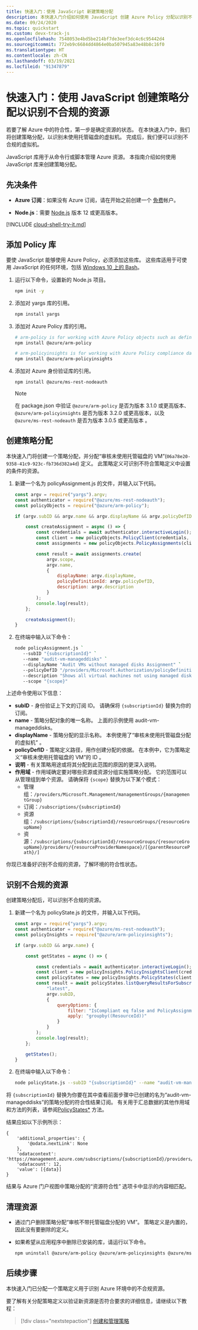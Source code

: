 ```yaml
---
title: 快速入门：使用 JavaScript 新建策略分配
description: 本快速入门介绍如何使用 JavaScript 创建 Azure Policy 分配以识别不合规的资源。
ms.date: 09/24/2020
ms.topic: quickstart
ms.custom: devx-track-js
ms.openlocfilehash: 7548053e4bd5be214bf7de3eef3dc4c6c95442d4
ms.sourcegitcommit: 772eb9c6684dd4864e0ba507945a83e48b8c16f0
ms.translationtype: HT
ms.contentlocale: zh-CN
ms.lasthandoff: 03/19/2021
ms.locfileid: "91347879"
---
```

# <a name="quickstart-create-a-policy-assignment-to-identify-non-compliant-resources-using-javascript"></a>快速入门：使用 JavaScript 创建策略分配以识别不合规的资源

若要了解 Azure 中的符合性，第一步是确定资源的状态。 在本快速入门中，我们将创建策略分配，以识别未使用托管磁盘的虚拟机。 完成后，我们便可以识别不合规的虚拟机。 

JavaScript 库用于从命令行或脚本管理 Azure 资源。 本指南介绍如何使用 JavaScript 库来创建策略分配。

## <a name="prerequisites"></a>先决条件

- **Azure 订阅**：如果没有 Azure 订阅，请在开始之前创建一个 [免费](https://azure.microsoft.com/free/)帐户。

- **Node.js**：需要 [Node.js](https://nodejs.org/) 版本 12 或更高版本。

[!INCLUDE [cloud-shell-try-it.md](../../../includes/cloud-shell-try-it.md)]

## <a name="add-the-policy-libraries"></a>添加 Policy 库

要使 JavaScript 能够使用 Azure Policy，必须添加这些库。 这些库适用于可使用 JavaScript 的任何环境，包括 [Windows 10 上的 Bash](/windows/wsl/install-win10)。

1. 运行以下命令，设置新的 Node.js 项目。

   ```bash
   npm init -y
   ```

1. 添加对 yargs 库的引用。

   ```bash
   npm install yargs
   ```

1. 添加对 Azure Policy 库的引用。

   ```bash
   # arm-policy is for working with Azure Policy objects such as definitions and assignments
   npm install @azure/arm-policy

   # arm-policyinsights is for working with Azure Policy compliance data such as events and states
   npm install @azure/arm-policyinsights
   ```

1. 添加对 Azure 身份验证库的引用。

   ```bash
   npm install @azure/ms-rest-nodeauth
   ```

   > [!NOTE]
   > 在 package.json 中验证 `@azure/arm-policy` 是否为版本 3.1.0 或更高版本、`@azure/arm-policyinsights` 是否为版本 3.2.0 或更高版本，以及 `@azure/ms-rest-nodeauth` 是否为版本 3.0.5 或更高版本  。

## <a name="create-a-policy-assignment"></a>创建策略分配

本快速入门将创建一个策略分配，并分配“审核未使用托管磁盘的 VM”(`06a78e20-9358-41c9-923c-fb736d382a4d`) 定义。 此策略定义可识别不符合策略定义中设置的条件的资源。

1. 新建一个名为 policyAssignment.js 的文件，并输入以下代码。

   ```javascript
   const argv = require("yargs").argv;
   const authenticator = require("@azure/ms-rest-nodeauth");
   const policyObjects = require("@azure/arm-policy");
   
   if (argv.subID && argv.name && argv.displayName && argv.policyDefID && argv.scope && argv.description) {
   
       const createAssignment = async () => {
           const credentials = await authenticator.interactiveLogin();
           const client = new policyObjects.PolicyClient(credentials, argv.subID);
           const assignments = new policyObjects.PolicyAssignments(client);
   
           const result = await assignments.create(
               argv.scope,
               argv.name,
               {
                   displayName: argv.displayName,
                   policyDefinitionId: argv.policyDefID,
                   description: argv.description
               }
           );
           console.log(result);
       };
   
       createAssignment();
   }
   ```

1. 在终端中输入以下命令：

   ```bash
   node policyAssignment.js `
      --subID "{subscriptionId}" `
      --name "audit-vm-manageddisks" `
      --displayName "Audit VMs without managed disks Assignment" `
      --policyDefID "/providers/Microsoft.Authorization/policyDefinitions/06a78e20-9358-41c9-923c-fb736d382a4d" `
      --description "Shows all virtual machines not using managed disks" `
      --scope "{scope}"
   ```

上述命令使用以下信息：

- **subID** - 身份验证上下文的订阅 ID。 请确保将 `{subscriptionId}` 替换为你的订阅。
- **name** - 策略分配对象的唯一名称。 上面的示例使用 audit-vm-manageddisks。
- **displayName** - 策略分配的显示名称。 本例使用了“审核未使用托管磁盘分配的虚拟机”  。
- **policyDefID** - 策略定义路径，用作创建分配的依据。 在本例中，它为策略定义“审核未使用托管磁盘的 VM”的 ID  。
- **说明** - 有关策略用途或将其分配到此范围的原因的更深入说明。
- **作用域** - 作用域确定要对哪些资源或资源分组实施策略分配。 它的范围可以从管理组到单个资源。 请确保将 `{scope}` 替换为以下某个模式：
  - 管理组：`/providers/Microsoft.Management/managementGroups/{managementGroup}`
  - 订阅：`/subscriptions/{subscriptionId}`
  - 资源组：`/subscriptions/{subscriptionId}/resourceGroups/{resourceGroupName}`
  - 资源：`/subscriptions/{subscriptionId}/resourceGroups/{resourceGroupName}/providers/{resourceProviderNamespace}/[{parentResourcePath}/]`

你现已准备好识别不合规的资源，了解环境的符合性状态。

## <a name="identify-non-compliant-resources"></a>识别不合规的资源

创建策略分配后，可以识别不合规的资源。

1. 新建一个名为 policyState.js 的文件，并输入以下代码。

   ```javascript
   const argv = require("yargs").argv;
   const authenticator = require("@azure/ms-rest-nodeauth");
   const policyInsights = require("@azure/arm-policyinsights");
   
   if (argv.subID && argv.name) {
   
       const getStates = async () => {
   
           const credentials = await authenticator.interactiveLogin();
           const client = new policyInsights.PolicyInsightsClient(credentials);
           const policyStates = new policyInsights.PolicyStates(client);
           const result = await policyStates.listQueryResultsForSubscription(
               "latest",
               argv.subID,
               {
                   queryOptions: {
                       filter: "IsCompliant eq false and PolicyAssignmentId eq '" + argv.name + "'",
                       apply: "groupby((ResourceId))"
                   }
               }
           );
           console.log(result);
       };
   
       getStates();
   }
   ```

1. 在终端中输入以下命令：

   ```bash
   node policyState.js --subID "{subscriptionId}" --name "audit-vm-manageddisks"
   ```

将 `{subscriptionId}` 替换为你要在其中查看前面步骤中已创建的名为“audit-vm-manageddisks”的策略分配的符合性结果订阅。 有关用于汇总数据的其他作用域和方法的列表，请参阅[PolicyStates*](/javascript/api/@azure/arm-policyinsights/) 方法。

结果应如以下示例所示：

```output
{
    'additional_properties': {
        '@odata.nextLink': None
    },
    'odatacontext': 'https://management.azure.com/subscriptions/{subscriptionId}/providers/Microsoft.PolicyInsights/policyStates/$metadata#latest',
    'odatacount': 12,
    'value': [{data}]
}
```

结果与 Azure 门户视图中策略分配的“资源符合性”  选项卡中显示的内容相匹配。

## <a name="clean-up-resources"></a>清理资源

- 通过门户删除策略分配“审核不带托管磁盘分配的 VM”。 策略定义是内置的，因此没有要删除的定义。

- 如果希望从应用程序中删除已安装的库，请运行以下命令。

  ```bash
  npm uninstall @azure/arm-policy @azure/arm-policyinsights @azure/ms-rest-nodeauth yargs
  ```

## <a name="next-steps"></a>后续步骤

本快速入门已分配一个策略定义用于识别 Azure 环境中的不合规资源。

要了解有关分配策略定义以验证新资源是否符合要求的详细信息，请继续以下教程：

> [!div class="nextstepaction"]
> [创建和管理策略](./tutorials/create-and-manage.md)